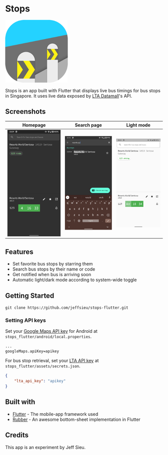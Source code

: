 # Stops
<img src="assets/images/icon/icon_squircle.png" width="200" height="200" />

Stops is an app built with Flutter that displays live bus timings for bus stops in Singapore.
It uses live data exposed by [LTA Datamall](https://www.mytransport.sg/content/mytransport/home/dataMall.html)'s API.

## Screenshots
| Homepage | Search page | Light mode |
|---------|---------|---------|
|![](assets/images/screenshots/screenshot1.png) | ![](assets/images/screenshots/screenshot2.png) | ![](assets/images/screenshots/screenshot3.png)|

## Features
 - Set favorite bus stops by starring them
 - Search bus stops by their name or code
 - Get notified when bus is arriving soon
 - Automatic light/dark mode according to system-wide toggle
 

## Getting Started
 ```
 git clone https://github.com/jeffsieu/stops-flutter.git
 ```
 
### Setting API keys
Set your [Google Maps API key](https://console.cloud.google.com/google/maps-apis/overview) for Android at `stops_flutter/android/local.properties`.
 ```properties
...
googleMaps.apiKey=apikey
 ```

 
 For bus stop retrieval, set your [LTA API key](https://www.mytransport.sg/content/mytransport/home/dataMall/request-for-api.html) at `stops_flutter/assets/secrets.json`. 
 ```json
 {
     "lta_api_key": "apikey"
 }
 ```
 
## Built with
 - [Flutter](https://flutter.dev/) - The mobile-app framework used
 - [Rubber](https://github.com/mcrovero/rubber) - An awesome bottom-sheet implementation in Flutter

## Credits
This app is an experiment by Jeff Sieu.

